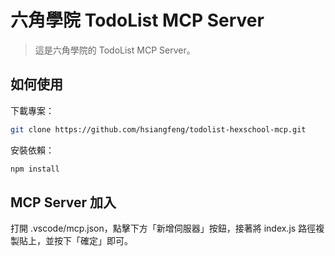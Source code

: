 # 六角學院 TodoList MCP Server

> 這是六角學院的 TodoList MCP Server。

## 如何使用

下載專案：

```bash
git clone https://github.com/hsiangfeng/todolist-hexschool-mcp.git
```

安裝依賴：

```bash
npm install
```

## MCP Server 加入

打開 .vscode/mcp.json，點擊下方「新增伺服器」按鈕，接著將 index.js 路徑複製貼上，並按下「確定」即可。
